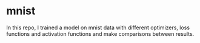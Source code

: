 # mnist
In this repo, I trained a model on mnist data with different optimizers, loss functions and activation functions and make comparisons between results.
